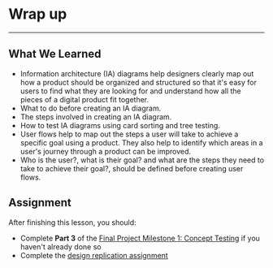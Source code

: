 
# Wrap up
----


## What We Learned
- Information architecture (IA) diagrams help designers clearly map out how a product should be organized and structured so that it's easy for users to find what they are looking for and understand how all the pieces of a digital product fit together.
- What to do before creating an IA diagram. 
- The steps involved in creating an IA diagram.
- How to test IA diagrams using card sorting and tree testing. 
- User flows help to map out the steps a user will take to achieve a specific goal using a product. They also help to identify which areas in a user's journey through a product can be improved. 
- Who is the user?, what is their goal?  and what are the steps they need to take to achieve their goal?, should be defined before creating user flows.


## Assignment
After finishing this lesson, you should:
- Complete **Part 3** of the [Final Project Milestone 1: Concept Testing](/concept-testing.html) if you haven't already done so
- Complete the [design replication assignment](/assignment-design-replication.html) 
